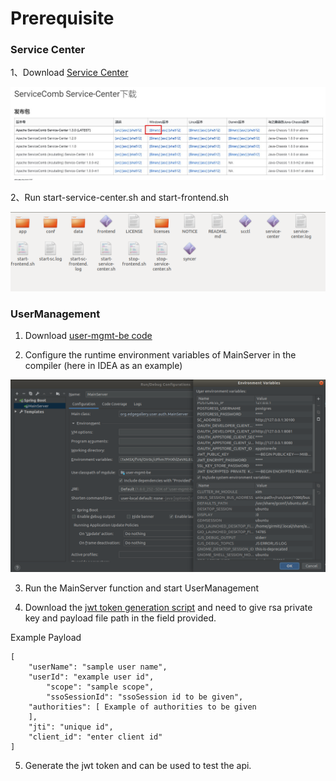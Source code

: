 Prerequisite
============

### Service Center

1、Download [Service Center](http://servicecomb.apache.org/cn/release/service-center-downloads/)

![](/uploads/images/2020/0908/153700_b069cf5f_7625245.jpeg "service center1.jpg")

2、Run start-service-center.sh  and start-frontend.sh

![](/uploads/images/2020/0924/service-comb.png "service-comb.png")

### UserManagement

1. Download [user-mgmt-be code](https://gitee.com/edgegallery/user-mgmt/)

2. Configure the runtime environment variables of MainServer in the compiler (here in IDEA as an example)

![](/uploads/images/2020/0924/mecm-usr-env.png "mecm-usr-env.png.png")

3. Run the MainServer function and start UserManagement

4. Download the [jwt token generation script](https://gitee.com/edgegallery/docs/blob/master/Projects/MECM/MECM_Jwt_Token_Generation.sh) and need to give rsa private key and payload file path in the
   field provided.
   
Example Payload
```
[
  	"userName": "sample user name",
  	"userId": "example user id",
        "scope": "sample scope",
        "ssoSessionId": "ssoSession id to be given",
  	"authorities": [ Example of authorities to be given
  	],
  	"jti": "unique id",
  	"client_id": "enter client id"
]
```

5. Generate the jwt token and can be used to test the api.
